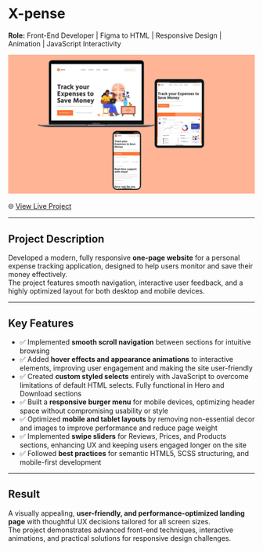# X-pense

**Role:** Front-End Developer | Figma to HTML | Responsive Design | Animation | JavaScript Interactivity

[![Watch Video Presentation](img/mockup_xpense.webp)](https://youtu.be/X6-T9Bgtbg4)

🌐 [View Live Project](https://oleksandrmul.github.io/xpense/)

---

## Project Description
Developed a modern, fully responsive **one-page website** for a personal expense tracking application, designed to help users monitor and save their money effectively.  
The project features smooth navigation, interactive user feedback, and a highly optimized layout for both desktop and mobile devices.

---

## Key Features
- ✅ Implemented **smooth scroll navigation** between sections for intuitive browsing  
- ✅ Added **hover effects and appearance animations** to interactive elements, improving user engagement and making the site user-friendly  
- ✅ Created **custom styled selects** entirely with JavaScript to overcome limitations of default HTML selects. Fully functional in Hero and Download sections  
- ✅ Built a **responsive burger menu** for mobile devices, optimizing header space without compromising usability or style  
- ✅ Optimized **mobile and tablet layouts** by removing non-essential decor and images to improve performance and reduce page weight  
- ✅ Implemented **swipe sliders** for Reviews, Prices, and Products sections, enhancing UX and keeping users engaged longer on the site  
- ✅ Followed **best practices** for semantic HTML5, SCSS structuring, and mobile-first development

---

## Result
A visually appealing, **user-friendly, and performance-optimized landing page** with thoughtful UX decisions tailored for all screen sizes.  
The project demonstrates advanced front-end techniques, interactive animations, and practical solutions for responsive design challenges.
